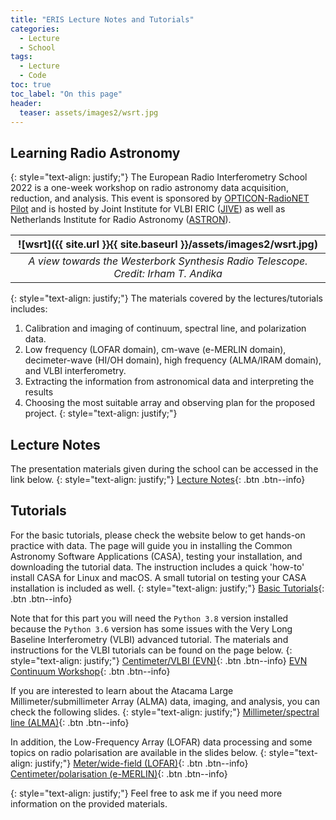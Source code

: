 ```yaml
---
title: "ERIS Lecture Notes and Tutorials"
categories:
  - Lecture
  - School
tags:
  - Lecture
  - Code
toc: true
toc_label: "On this page"
header:
  teaser: assets/images2/wsrt.jpg
---
```


## Learning Radio Astronomy

{: style="text-align: justify;"}
The European Radio Interferometry School 2022 is a one-week workshop on radio astronomy data acquisition, reduction, and analysis.
This event is sponsored by [OPTICON-RadioNET Pilot](https://www.orp-h2020.eu/) and is hosted by Joint Institute for VLBI ERIC ([JIVE](https://jive.eu/)) as well as Netherlands Institute for Radio Astronomy ([ASTRON](https://www.astron.nl/)).

| ![wsrt]({{ site.url }}{{ site.baseurl }}/assets/images2/wsrt.jpg) |
|:--:| 
| *A view towards the Westerbork Synthesis Radio Telescope. Credit: Irham T. Andika* |

{: style="text-align: justify;"}
The materials covered by the lectures/tutorials includes:
1. Calibration and imaging of continuum, spectral line, and polarization data.
2. Low frequency (LOFAR domain), cm-wave (e-MERLIN domain), decimeter-wave (HI/OH domain), high frequency (ALMA/IRAM domain), and VLBI interferometry.
3. Extracting the information from astronomical data and interpreting the results
4. Choosing the most suitable array and observing plan for the proposed project.
{: style="text-align: justify;"}

## Lecture Notes

The presentation materials given during the school can be accessed in the link below.
{: style="text-align: justify;"}
[Lecture Notes](https://www.jive.eu/eris2022/lectures.php){: .btn .btn--info}


## Tutorials
For the basic tutorials, please check the website below to get hands-on practice with data. The page will guide you in installing the  Common Astronomy Software Applications (CASA), testing your installation, and downloading the tutorial data.
The instruction includes a quick 'how-to' install CASA for Linux and macOS.
A small tutorial on testing your CASA installation is included as well.
{: style="text-align: justify;"}
[Basic Tutorials](https://www.jb.man.ac.uk/DARA/ERIS22/){: .btn .btn--info}

Note that for this part you will need the `Python 3.8` version installed because the `Python 3.6` version has some issues with the Very Long Baseline Interferometry (VLBI) advanced tutorial. 
The materials and instructions for the VLBI tutorials can be found on the page below.
{: style="text-align: justify;"}
[Centimeter/VLBI (EVN)](https://code.jive.eu/bemmel/ERIS_VLBI){: .btn .btn--info}
[EVN Continuum Workshop](https://www.jb.man.ac.uk/DARA/unit4/Workshops/EVN_continuum.html){: .btn .btn--info}


If you are interested to learn about the Atacama Large Millimeter/submillimeter Array (ALMA) data, imaging, and analysis, you can check the following slides.
{: style="text-align: justify;"}
[Millimeter/spectral line (ALMA)](https://docs.google.com/presentation/d/1NqgtgJugmWfCjPzPu4AQji7e0EtyJq4R6xmcAbvWjo0/){: .btn .btn--info}

In addition, the Low-Frequency Array (LOFAR) data processing and some topics on radio polarisation are available in the slides below.
{: style="text-align: justify;"}
[Meter/wide-field (LOFAR)](https://www.jive.eu/eris2022/Documents/ERIS2022_AT1.pdf){: .btn .btn--info}
[Centimeter/polarisation (e-MERLIN)](https://www.jive.eu/eris2022/Documents/ERIS2022_AT1.pdf){: .btn .btn--info}


{: style="text-align: justify;"}
Feel free to ask me if you need more information on the provided materials.
